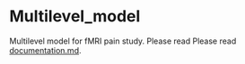 # Multilevel_model
Multilevel model for fMRI pain study.
Please read Please read [documentation.md](https://github.com/gqi/Multilevel_model/edit/master/documentation.md).
